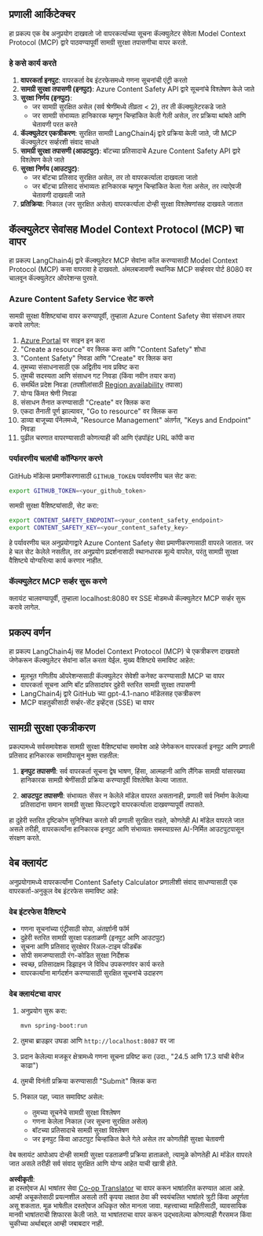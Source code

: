 <!--
CO_OP_TRANSLATOR_METADATA:
{
  "original_hash": "e5ea5e7582f70008ea9bec3b3820f20a",
  "translation_date": "2025-05-17T14:24:16+00:00",
  "source_file": "04-PracticalImplementation/samples/java/containerapp/README.md",
  "language_code": "mr"
}
-->
## प्रणाली आर्किटेक्चर

हा प्रकल्प एक वेब अनुप्रयोग दाखवतो जो वापरकर्त्याच्या सूचना कॅल्क्युलेटर सेवेला Model Context Protocol (MCP) द्वारे पाठवण्यापूर्वी सामग्री सुरक्षा तपासणीचा वापर करतो.

### हे कसे कार्य करते

1. **वापरकर्ता इनपुट**: वापरकर्ता वेब इंटरफेसमध्ये गणना सूचनांची एंट्री करतो
2. **सामग्री सुरक्षा तपासणी (इनपुट)**: Azure Content Safety API द्वारे सूचनांचे विश्लेषण केले जाते
3. **सुरक्षा निर्णय (इनपुट)**:
   - जर सामग्री सुरक्षित असेल (सर्व श्रेणींमध्ये तीव्रता < 2), तर ती कॅल्क्युलेटरकडे जाते
   - जर सामग्री संभाव्यतः हानिकारक म्हणून चिन्हांकित केली गेली असेल, तर प्रक्रिया थांबते आणि चेतावणी परत करते
4. **कॅल्क्युलेटर एकत्रीकरण**: सुरक्षित सामग्री LangChain4j द्वारे प्रक्रिया केली जाते, जी MCP कॅल्क्युलेटर सर्व्हरशी संवाद साधते
5. **सामग्री सुरक्षा तपासणी (आउटपुट)**: बॉटच्या प्रतिसादाचे Azure Content Safety API द्वारे विश्लेषण केले जाते
6. **सुरक्षा निर्णय (आउटपुट)**:
   - जर बॉटचा प्रतिसाद सुरक्षित असेल, तर तो वापरकर्त्याला दाखवला जातो
   - जर बॉटचा प्रतिसाद संभाव्यतः हानिकारक म्हणून चिन्हांकित केला गेला असेल, तर त्याऐवजी चेतावणी दाखवली जाते
7. **प्रतिक्रिया**: निकाल (जर सुरक्षित असेल) वापरकर्त्याला दोन्ही सुरक्षा विश्लेषणांसह दाखवले जातात

## कॅल्क्युलेटर सेवांसह Model Context Protocol (MCP) चा वापर

हा प्रकल्प LangChain4j द्वारे कॅल्क्युलेटर MCP सेवांना कॉल करण्यासाठी Model Context Protocol (MCP) कसा वापरावा हे दाखवतो. अंमलबजावणी स्थानिक MCP सर्व्हरवर पोर्ट 8080 वर चालवून कॅल्क्युलेटर ऑपरेशन्स पुरवते.

### Azure Content Safety Service सेट करणे

सामग्री सुरक्षा वैशिष्ट्यांचा वापर करण्यापूर्वी, तुम्हाला Azure Content Safety सेवा संसाधन तयार करावे लागेल:

1. [Azure Portal](https://portal.azure.com) वर साइन इन करा
2. "Create a resource" वर क्लिक करा आणि "Content Safety" शोधा
3. "Content Safety" निवडा आणि "Create" वर क्लिक करा
4. तुमच्या संसाधनासाठी एक अद्वितीय नाव प्रविष्ट करा
5. तुमची सदस्यता आणि संसाधन गट निवडा (किंवा नवीन तयार करा)
6. समर्थित प्रदेश निवडा (तपशीलांसाठी [Region availability](https://azure.microsoft.com/en-us/global-infrastructure/services/?products=cognitive-services) तपासा)
7. योग्य किंमत श्रेणी निवडा
8. संसाधन तैनात करण्यासाठी "Create" वर क्लिक करा
9. एकदा तैनाती पूर्ण झाल्यावर, "Go to resource" वर क्लिक करा
10. डाव्या बाजूच्या पॅनेलमध्ये, "Resource Management" अंतर्गत, "Keys and Endpoint" निवडा
11. पुढील चरणात वापरण्यासाठी कोणत्याही की आणि एंडपॉइंट URL कॉपी करा

### पर्यावरणीय चलांची कॉन्फिगर करणे

GitHub मॉडेल्स प्रमाणीकरणासाठी `GITHUB_TOKEN` पर्यावरणीय चल सेट करा:
```sh
export GITHUB_TOKEN=<your_github_token>
```

सामग्री सुरक्षा वैशिष्ट्यांसाठी, सेट करा:
```sh
export CONTENT_SAFETY_ENDPOINT=<your_content_safety_endpoint>
export CONTENT_SAFETY_KEY=<your_content_safety_key>
```

हे पर्यावरणीय चल अनुप्रयोगाद्वारे Azure Content Safety सेवा प्रमाणीकरणासाठी वापरले जातात. जर हे चल सेट केलेले नसतील, तर अनुप्रयोग प्रदर्शनासाठी स्थानधारक मूल्ये वापरेल, परंतु सामग्री सुरक्षा वैशिष्ट्ये योग्यरित्या कार्य करणार नाहीत.

### कॅल्क्युलेटर MCP सर्व्हर सुरू करणे

क्लायंट चालवण्यापूर्वी, तुम्हाला localhost:8080 वर SSE मोडमध्ये कॅल्क्युलेटर MCP सर्व्हर सुरू करावे लागेल.

## प्रकल्प वर्णन

हा प्रकल्प LangChain4j सह Model Context Protocol (MCP) चे एकत्रीकरण दाखवतो जेणेकरून कॅल्क्युलेटर सेवांना कॉल करता येईल. मुख्य वैशिष्ट्ये समाविष्ट आहेत:

- मूलभूत गणितीय ऑपरेशन्ससाठी कॅल्क्युलेटर सेवेशी कनेक्ट करण्यासाठी MCP चा वापर
- वापरकर्ता सूचना आणि बॉट प्रतिसादांवर दुहेरी स्तरित सामग्री सुरक्षा तपासणी
- LangChain4j द्वारे GitHub च्या gpt-4.1-nano मॉडेलसह एकत्रीकरण
- MCP वाहतुकीसाठी सर्व्हर-सेंट इव्हेंट्स (SSE) चा वापर

## सामग्री सुरक्षा एकत्रीकरण

प्रकल्पामध्ये सर्वसमावेशक सामग्री सुरक्षा वैशिष्ट्यांचा समावेश आहे जेणेकरून वापरकर्ता इनपुट आणि प्रणाली प्रतिसाद हानिकारक सामग्रीपासून मुक्त राहतील:

1. **इनपुट तपासणी**: सर्व वापरकर्ता सूचना द्वेष भाषण, हिंसा, आत्महानी आणि लैंगिक सामग्री यांसारख्या हानिकारक सामग्री श्रेणींसाठी प्रक्रिया करण्यापूर्वी विश्लेषित केल्या जातात.

2. **आउटपुट तपासणी**: संभाव्यतः सेंसर न केलेले मॉडेल वापरत असतानाही, प्रणाली सर्व निर्माण केलेल्या प्रतिसादांना समान सामग्री सुरक्षा फिल्टरद्वारे वापरकर्त्याला दाखवण्यापूर्वी तपासते.

हा दुहेरी स्तरित दृष्टिकोन सुनिश्चित करतो की प्रणाली सुरक्षित राहते, कोणतेही AI मॉडेल वापरले जात असले तरीही, वापरकर्त्यांना हानिकारक इनपुट आणि संभाव्यतः समस्याग्रस्त AI-निर्मित आउटपुटपासून संरक्षण करते.

## वेब क्लायंट

अनुप्रयोगामध्ये वापरकर्त्यांना Content Safety Calculator प्रणालीशी संवाद साधण्यासाठी एक वापरकर्ता-अनुकूल वेब इंटरफेस समाविष्ट आहे:

### वेब इंटरफेस वैशिष्ट्ये

- गणना सूचनांच्या एंट्रीसाठी सोपा, अंतर्ज्ञानी फॉर्म
- दुहेरी स्तरित सामग्री सुरक्षा पडताळणी (इनपुट आणि आउटपुट)
- सूचना आणि प्रतिसाद सुरक्षेवर रिअल-टाइम फीडबॅक
- सोपी समजण्यासाठी रंग-कोडित सुरक्षा निर्देशक
- स्वच्छ, प्रतिसादक्षम डिझाइन जे विविध उपकरणांवर कार्य करते
- वापरकर्त्यांना मार्गदर्शन करण्यासाठी सुरक्षित सूचनांचे उदाहरण

### वेब क्लायंटचा वापर

1. अनुप्रयोग सुरू करा:
   ```sh
   mvn spring-boot:run
   ```

2. तुमचा ब्राउझर उघडा आणि `http://localhost:8087` वर जा

3. प्रदान केलेल्या मजकूर क्षेत्रामध्ये गणना सूचना प्रविष्ट करा (उदा., "24.5 आणि 17.3 यांची बेरीज काढा")

4. तुमची विनंती प्रक्रिया करण्यासाठी "Submit" क्लिक करा

5. निकाल पहा, ज्यात समाविष्ट असेल:
   - तुमच्या सूचनेचे सामग्री सुरक्षा विश्लेषण
   - गणना केलेला निकाल (जर सूचना सुरक्षित असेल)
   - बॉटच्या प्रतिसादाचे सामग्री सुरक्षा विश्लेषण
   - जर इनपुट किंवा आउटपुट चिन्हांकित केले गेले असेल तर कोणतीही सुरक्षा चेतावणी

वेब क्लायंट आपोआप दोन्ही सामग्री सुरक्षा पडताळणी प्रक्रिया हाताळतो, त्यामुळे कोणतेही AI मॉडेल वापरले जात असले तरीही सर्व संवाद सुरक्षित आणि योग्य आहेत याची खात्री होते.

**अस्वीकृती**:  
हा दस्तऐवज AI भाषांतर सेवा [Co-op Translator](https://github.com/Azure/co-op-translator) चा वापर करून भाषांतरित करण्यात आला आहे. आम्ही अचूकतेसाठी प्रयत्नशील असलो तरी कृपया लक्षात ठेवा की स्वयंचलित भाषांतरे त्रुटी किंवा अपूर्णता असू शकतात. मूळ भाषेतील दस्तऐवज अधिकृत स्रोत मानला जावा. महत्त्वाच्या माहितीसाठी, व्यावसायिक मानवी भाषांतराची शिफारस केली जाते. या भाषांतराचा वापर करून उद्भवलेल्या कोणत्याही गैरसमज किंवा चुकीच्या अर्थाबद्दल आम्ही जबाबदार नाही.